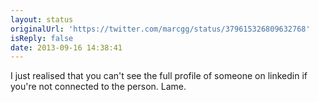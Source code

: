 ```yaml
---
layout: status
originalUrl: 'https://twitter.com/marcgg/status/379615326809632768'
isReply: false
date: 2013-09-16 14:38:41
---
```


I just realised that you can't see the full profile of someone on linkedin if you're not connected to the person. Lame.
